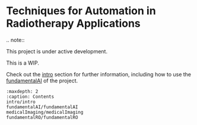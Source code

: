Techniques for Automation in Radiotherapy Applications
===================================

.. note::

   This project is under active development.

This is a WIP.

Check out the [intro](intro/intro.md) section for further information, including
how to use the [fundamentalAI](fundamentalAI/fundamentalAI.md) of the project.


```{toctree}
:maxdepth: 2
:caption: Contents
intro/intro
fundamentalAI/fundamentalAI
medicalImaging/medicalImaging
fundamentalRO/fundamentalRO